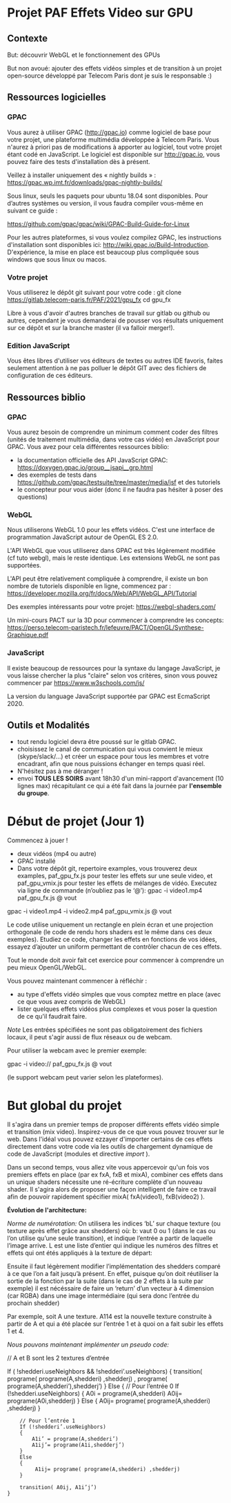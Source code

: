 # Projet PAF Effets Video sur GPU

## Contexte

But: découvrir WebGL et le fonctionnement des GPUs 

But non avoué: ajouter des effets vidéos simples et de transition à un projet open-source développé par Telecom Paris dont je suis le responsable :)

## Ressources logicielles

### GPAC
Vous aurez à utiliser GPAC (http://gpac.io) comme logiciel de base pour votre projet, une plateforme multimédia développée à Telecom Paris. Vous n'aurez à priori pas de modifications à apporter au logiciel, tout votre projet étant codé en JavaScript.
Le logiciel est disponible sur http://gpac.io, vous pouvez faire des tests d'installation dès à présent.

Veillez à installer uniquement des « nightly builds » : 
https://gpac.wp.imt.fr/downloads/gpac-nightly-builds/

Sous linux, seuls les paquets pour ubuntu 18.04 sont disponibles. Pour d’autres systèmes ou version, il vous faudra compiler vous-même en suivant ce guide :

https://github.com/gpac/gpac/wiki/GPAC-Build-Guide-for-Linux

Pour les autres plateformes, si vous voulez compilez GPAC, les instructions d'installation sont disponibles ici: http://wiki.gpac.io/Build-Introduction. D'expérience, la mise en place est beaucoup plus compliquée sous windows que sous linux ou macos.


### Votre projet
Vous utiliserez le dépôt git suivant pour votre code :
git clone https://gitlab.telecom-paris.fr/PAF/2021/gpu_fx 
cd gpu_fx

Libre à vous d'avoir d'autres branches de travail sur gitlab ou github ou autres, cependant je vous demanderai de pousser vos résultats uniquement sur ce dépôt et sur la branche master (il va falloir merger!).

### Edition JavaScript
Vous êtes libres d'utiliser vos éditeurs de textes ou autres IDE favoris, faites seulement attention à ne pas polluer le dépôt GIT avec des fichiers de configuration de ces éditeurs.


## Ressources biblio

### GPAC
Vous aurez besoin de comprendre un minimum comment coder des filtres (unités de traitement multimédia, dans votre cas vidéo) en JavaScript pour GPAC. Vous avez pour cela différentes ressources biblio:
- la documentation officielle des API JavaScript GPAC: https://doxygen.gpac.io/group__jsapi__grp.html
- des exemples de tests dans https://github.com/gpac/testsuite/tree/master/media/jsf et des tutoriels
- le concepteur pour vous aider (donc il ne faudra pas hésiter à poser des questions)

### WebGL
Nous utiliserons WebGL 1.0 pour les effets vidéos. C'est une interface de programmation JavaScript autour de OpenGL ES 2.0. 

L'API WebGL que vous utiliserez dans GPAC est très légèrement modifiée (cf tuto webgl), mais le reste identique. Les extensions WebGL ne sont pas supportées.

L'API peut être relativement compliquée à comprendre, il existe un bon nombre de tutoriels disponible en ligne, commencez par :
https://developer.mozilla.org/fr/docs/Web/API/WebGL_API/Tutorial

Des exemples intéressants pour votre projet:
https://webgl-shaders.com/

Un mini-cours PACT sur la 3D pour commencer à comprendre les concepts:
https://perso.telecom-paristech.fr/lefeuvre/PACT/OpenGL/Synthese-Graphique.pdf

### JavaScript
Il existe beaucoup de ressources pour la syntaxe du langage JavaScript, je vous laisse chercher la plus "claire" selon vos critères, sinon vous pouvez commencer par https://www.w3schools.com/js/

La version du language JavaScript supportée par GPAC est EcmaScript 2020.

## Outils et Modalités
- tout rendu logiciel devra être poussé sur le gitlab GPAC.
- choisissez le canal de communication qui vous convient le mieux (skype/slack/...) et créer un espace pour tous les membres et votre encadrant, afin que nous puissions échanger en temps quasi réel.
- N'hésitez pas à me déranger !
- envoi __TOUS LES SOIRS__ avant 18h30 d'un mini-rapport d'avancement (10 lignes max) récapitulant ce qui a été fait dans la journée par __l'ensemble du groupe__.


# Début de projet (Jour 1)
Commencez à jouer !
- deux vidéos (mp4 ou autre)
- GPAC installé
- Dans votre dépôt git, repertoire examples, vous trouverez deux examples, paf_gpu_fx.js pour tester les effets sur une seule video, et paf_gpu_vmix.js  pour tester les effets de mélanges de vidéo.
Executez via ligne de commande (n’oubliez pas le ‘@’):
gpac -i video1.mp4 paf_gpu_fx.js @ vout

gpac -i video1.mp4 -i video2.mp4 paf_gpu_vmix.js @ vout

Le code utilise uniquement un rectangle en plein écran et une projection orthogonale (le code de rendu hors shaders est le même dans ces deux exemples). 
Etudiez ce code, changer les effets en fonctions de vos idées, essayez d’ajouter un uniform permettant de contrôler chacun de ces effets.

Tout le monde doit avoir fait cet exercice pour commencer à comprendre un peu mieux OpenGL/WebGL.

Vous pouvez maintenant commencer à réfléchir :
- au type d'effets vidéo simples que vous comptez mettre en place (avec ce que vous avez compris de WebGL)
- lister quelques effets vidéos plus complexes et vous poser la question de ce qu'il faudrait faire.

_Note_
Les entrées spécifiées ne sont pas obligatoirement des fichiers locaux, il peut s'agir aussi de flux réseaux ou de webcam. 

Pour utiliser la webcam avec le premier exemple:

gpac -i video:// paf_gpu_fx.js @ vout

(le support webcam peut varier selon les plateformes).

# But global du projet
Il s'agira dans un premier temps de proposer différents effets vidéo simple et transition (mix video). Inspirez-vous de ce que vous pouvez trouver sur le web. Dans l'idéal vous pouvez ezzayer d'importer certains de ces effets directement dans votre code via les outils de chargement dynamique de code de JavaScript (modules et directive _import_ ).

Dans un second temps, vous allez vite vous appercevoir qu'un fois vos premiers effets en place (par ex fxA, fxB et mixA), combiner ces effets dans un unique shaders nécessite une ré-écriture complète d'un nouveau shader. Il s'agira alors de proposer une façon intelligent de faire ce travail afin de pouvoir rapidement spécifier mixA( fxA(video1), fxB(video2) ).


**Évolution de l'architecture:**

_Norme de numérotation:_
On utilisera les indices ‘bL’ sur chaque texture (ou texture après effet grâce aux shedders) où:
b: vaut 0 ou 1 (dans le cas ou l’on utilise qu’une seule transition), et indique l’entrée a partir de laquelle l’image arrive.
L est une liste d’entier qui indique les numéros des filtres et effets qui ont étés appliqués à la texture de départ:

Ensuite il faut légèrement modifier l’implémentation des shedders comparé à ce que l’on a fait jusqu’à présent. En effet, puisque qu’on doit réutiliser la sortie de la fonction par la suite (dans le cas de 2 effets à la suite par exemple) il est nécéssaire de faire un ‘return’ d’un vecteur à 4 dimension (car RGBA) dans une image intermédiaire (qui sera donc l’entrée du prochain shedder)

Par exemple, soit A une texture.
A114 est la nouvelle texture construite à partir de A et qui a été placée sur l’entrée 1 et à quoi on a fait subir les effets 1 et 4.



_Nous pouvons maintenant implémenter un pseudo code:_


// A et B sont les 2 textures d’entrée

If ( !shedderi.useNeighbors && !shedderi’.useNeighbors)
	{
		transition( programe( programe(A,shedderi) ,shedderj) , programe( programe(A,shedderi’),shedderj’)
	}
Else
	{
		// Pour l’entrée 0
		If (!shedderi.useNeighbors)
		{
			A0i = programe(A,shedderi)
			A0ij= programe(A0i,shedderj)
		}
		Else
		{
			 A0ij= programe( programe(A,shedderi) ,shedderj)
		}


		// Pour l’entrée 1
		If (!shedderi’.useNeighbors)
		{
			A1i’ = programe(A,shedderi’)
			A1ij’= programe(A1i,shedderj’)
		}
		Else
		{
			 A1ij= programe( programe(A,shedderi) ,shedderj)
		}

		transition( A0ij, A1i’j’)
	}










